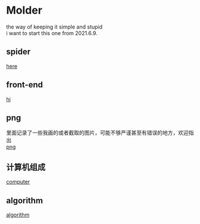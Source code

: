 # Molder
the way of keeping it simple and stupid  
i want to start this one from 2021.6.9.  

## spider
[here](https://github.com/heeler-deer/Molder/tree/main/spider)
## front-end
[hi](https://github.com/heeler-deer/Molder/tree/main/front-end)
## png
里面记录了一些我画的或者截取的图片，可能不够严谨甚至有错误的地方，欢迎指出  
[png](https://github.com/heeler-deer/Molder/tree/main/png)
## 计算机组成
[computer](https://github.com/heeler-deer/Molder/tree/main/Principles%20of%20computer%20composition)
## algorithm
[algorithm](https://github.com/heeler-deer/Molder/tree/main/algorithm)
